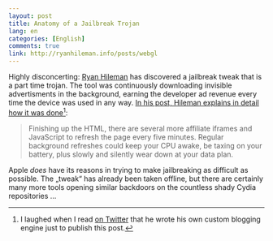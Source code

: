 ```yaml
---
layout: post
title: Anatomy of a Jailbreak Trojan
lang: en
categories: [English]
comments: true
link: http://ryanhileman.info/posts/webgl
---
```


Highly disconcerting: [Ryan Hileman](https://twitter.com/lunixbochs/) has discovered a jailbreak tweak that is a part time trojan.<!--more--> The tool was continuously downloading invisible advertisments in the background, earning the developer ad revenue every time the device was used in any way. [In his post, Hileman explains in detail how it was done](http://ryanhileman.info/posts/webgl)[^1]:

>Finishing up the HTML, there are several more affiliate iframes and JavaScript to refresh the page every five minutes. Regular background refreshes could keep your CPU awake, be taxing on your battery, plus slowly and silently wear down at your data plan.

Apple *does* have its reasons in trying to make jailbreaking as difficult as possible. The „tweak“ has already been taken offline, but there are certainly many more tools opening similar backdoors on the countless shady Cydia repositories …

[^1]: I laughed when I read  [on Twitter](https://twitter.com/lunixbochs/status/382737948363325440) that he wrote his own custom blogging engine just to publish this post.